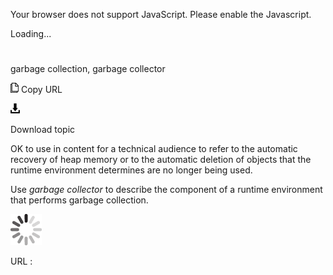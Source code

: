 Your browser does not support JavaScript. Please enable the Javascript.

Loading...

# 

garbage collection, garbage collector

![Copy URL](media/garbage-collection-garbage-collector/Copy.png)
Copy URL

![Download](media/garbage-collection-garbage-collector/Download.png)

Download topic

OK to use in content for a technical audience to refer
to the automatic recovery of heap memory or to the automatic
deletion of objects that the runtime environment determines are no
longer being used. 

Use *garbage collector* to describe the component of a runtime environment that performs garbage collection.

![In progress](media/garbage-collection-garbage-collector/activity-large.gif)

URL :
